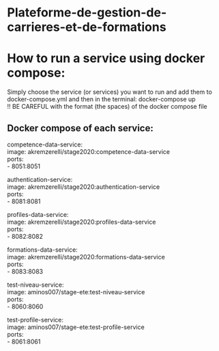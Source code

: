 # Plateforme-de-gestion-de-carrieres-et-de-formations

# How to run a service using docker compose:
Simply choose the service (or services) you want to run and add them to docker-compose.yml and then in the terminal: docker-compose up  
!! BE CAREFUL with the format (the spaces) of the docker compose file

## Docker compose of each service:
 competence-data-service:  
    image: akremzerelli/stage2020:competence-data-service  
    ports:  
      - 8051:8051  

  authentication-service:  
    image: akremzerelli/stage2020:authentication-service  
    ports:  
      - 8081:8081  

  profiles-data-service:  
    image: akremzerelli/stage2020:profiles-data-service  
    ports:  
      - 8082:8082  

  formations-data-service:  
    image: akremzerelli/stage2020:formations-data-service  
    ports:  
      - 8083:8083  

  test-niveau-service:  
    image: aminos007/stage-ete:test-niveau-service  
    ports:  
      - 8060:8060  

  test-profile-service:  
    image: aminos007/stage-ete:test-profile-service  
    ports:  
      - 8061:8061  
